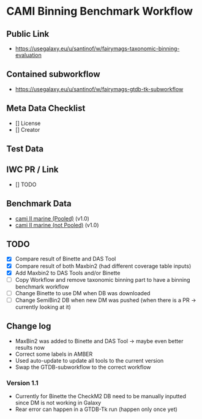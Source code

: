 # CAMI Binning Benchmark Workflow

## Public Link

* https://usegalaxy.eu/u/santinof/w/fairymags-taxonomic-binning-evaluation

## Contained subworkflow

* https://usegalaxy.eu/u/santinof/w/fairymags-gtdb-tk-subworkflow

## Meta Data Checklist

* [] License  
* [] Creator 

## Test Data


## IWC PR / Link

* [] TODO

## Benchmark Data

* [cami II marine (Pooled)](https://usegalaxy.eu/u/santinof/h/fairymags-taxonomic-binning-evaluation-pooled) (v1.0)
* [cami II marine (not Pooled)](https://usegalaxy.eu/u/santinof/h/fairymags-taxonomic-binning-evaluation-not-pooled) (v1.0)

## TODO

* [x] Compare result of Binette and DAS Tool
* [x] Compare result of both Maxbin2 (had different coverage table inputs)
* [x] Add Maxbin2 to DAS Tools and/or Binette 
* [ ] Copy Workflow and remove taxonomic binning part to have a binning benchmark workflow 
* [ ] Change Binette to use DM when DB was downloaded
* [ ] Change SemiBin2 DB when new DM was pushed (when there is a PR -> currently looking at it)

## Change log

* MaxBin2 was added to Binette and DAS Tool -> maybe even better results now
* Correct some labels in AMBER
* Used auto-update to update all tools to the current version
* Swap the GTDB-subworkflow to the correct workflow

### Version 1.1
* Currently for Binette the CheckM2 DB need to be manually inputted since DM is not working in Galaxy
* Rear error can happen in a GTDB-Tk run (happen only once yet)
